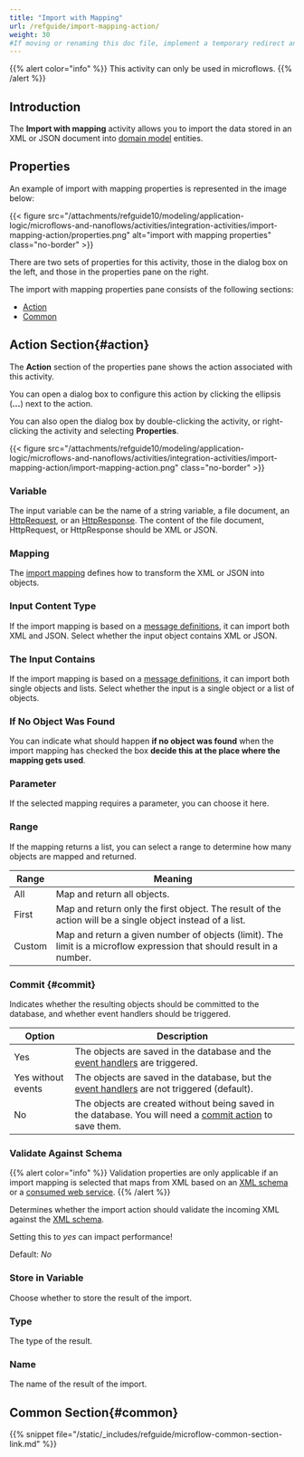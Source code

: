 ```yaml
---
title: "Import with Mapping"
url: /refguide/import-mapping-action/
weight: 30
#If moving or renaming this doc file, implement a temporary redirect and let the respective team know they should update the URL in the product. See Mapping to Products for more details.
---
```


{{% alert color="info" %}}
This activity can only be used in microflows.
{{% /alert %}}

## Introduction

The **Import with mapping** activity allows you to import the data stored in an XML or JSON document into [domain model](/refguide/domain-model/) entities.

## Properties

An example of import with mapping properties is represented in the image below:

{{< figure src="/attachments/refguide10/modeling/application-logic/microflows-and-nanoflows/activities/integration-activities/import-mapping-action/properties.png" alt="import with mapping properties" class="no-border" >}}

There are two sets of properties for this activity, those in the dialog box on the left, and those in the properties pane on the right.

The import with mapping properties pane consists of the following sections:

* [Action](#action)
* [Common](#common)

## Action Section{#action}

The **Action** section of the properties pane shows the action associated with this activity.

You can open a dialog box to configure this action by clicking the ellipsis (**…**) next to the action.

You can also open the dialog box by double-clicking the activity, or right-clicking the activity and selecting **Properties**.

{{< figure src="/attachments/refguide10/modeling/application-logic/microflows-and-nanoflows/activities/integration-activities/import-mapping-action/import-mapping-action.png" class="no-border" >}}

### Variable

The input variable can be the name of a string variable, a file document, an [HttpRequest](/refguide/http-request-and-response-entities/#http-request), or an [HttpResponse](/refguide/http-request-and-response-entities/#http-response). The content of the file document, HttpRequest, or HttpResponse should be XML or JSON.

### Mapping

The [import mapping](/refguide/import-mappings/) defines how to transform the XML or JSON into objects.

### Input Content Type

If the import mapping is based on a [message definitions](/refguide/message-definitions/), it can import both XML and JSON. Select whether the input object contains XML or JSON.

### The Input Contains

If the import mapping is based on a [message definitions](/refguide/message-definitions/), it can import both single objects and lists. Select whether the input is a single object or a list of objects.

### If No Object Was Found

You can indicate what should happen **if no object was found** when the import mapping has checked the box **decide this at the place where the mapping gets used**.

### Parameter

If the selected mapping requires a parameter, you can choose it here.

### Range

If the mapping returns a list, you can select a range to determine how many objects are mapped and returned.

| Range | Meaning |
| --- | --- |
| All | Map and return all objects. |
| First | Map and return only the first object. The result of the action will be a single object instead of a list. |
| Custom | Map and return a given number of objects (limit). The limit is a microflow expression that should result in a number. |

### Commit {#commit}

Indicates whether the resulting objects should be committed to the database, and whether event handlers should be triggered.

| Option | Description |
| --- | --- |
| Yes | The objects are saved in the database and the [event handlers](/refguide/event-handlers/) are triggered. |
| Yes without events | The objects are saved in the database, but the [event handlers](/refguide/event-handlers/) are not triggered (default). |
| No | The objects are created without being saved in the database. You will need a [commit action](/refguide/committing-objects/) to save them. |

### Validate Against Schema

{{% alert color="info" %}}
Validation properties are only applicable if an import mapping is selected that maps from XML based on an [XML schema](/refguide/xml-schemas/) or a [consumed web service](/refguide/consumed-web-service/).
{{% /alert %}}

Determines whether the import action should validate the incoming XML against the [XML schema](/refguide/xml-schemas/).

Setting this to *yes* can impact performance!

Default: *No*

### Store in Variable

Choose whether to store the result of the import.

### Type

The type of the result.

### Name

The name of the result of the import.

## Common Section{#common}

{{% snippet file="/static/_includes/refguide/microflow-common-section-link.md" %}}
